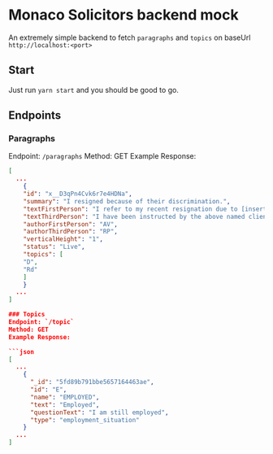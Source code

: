 # Monaco Solicitors backend mock
An extremely simple backend to fetch `paragraphs` and `topics` on baseUrl `http://localhost:<port>`

## Start
Just run `yarn start` and you should be good to go.

## Endpoints
### Paragraphs
Endpoint: `/paragraphs`
Method: GET
Example Response:

```json
[
  ...
    {
    "id": "x__D3qPn4Cvk6r7e4HDNa",
    "summary": "I resigned because of their discrimination.",
    "textFirstPerson": "I refer to my recent resignation due to [insert protected characteristic] discrimination. ",
    "textThirdPerson": "I have been instructed by the above named client, who resigned because they were discriminated against.",
    "authorFirstPerson": "AV",
    "authorThirdPerson": "RP",
    "verticalHeight": "1",
    "status": "Live",
    "topics": [
    "D",
    "Rd"
    ]
    }
  ...
]

### Topics
Endpoint: `/topic`
Method: GET
Example Response:

```json
[
  ...
    {
      "_id": "5fd89b791bbe5657164463ae",
      "id": "E",
      "name": "EMPLOYED",
      "text": "Employed",
      "questionText": "I am still employed",
      "type": "employment_situation"
    }
  ...
]
